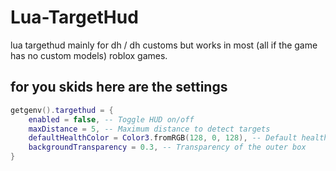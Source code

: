 # Lua-TargetHud
lua targethud mainly for dh / dh customs but works in most (all if the game has no custom models) roblox games.

## for you skids here are the settings
```lua
getgenv().targethud = {
    enabled = false, -- Toggle HUD on/off
    maxDistance = 5, -- Maximum distance to detect targets
    defaultHealthColor = Color3.fromRGB(128, 0, 128), -- Default health bar color (purple)
    backgroundTransparency = 0.3, -- Transparency of the outer box
}
```
